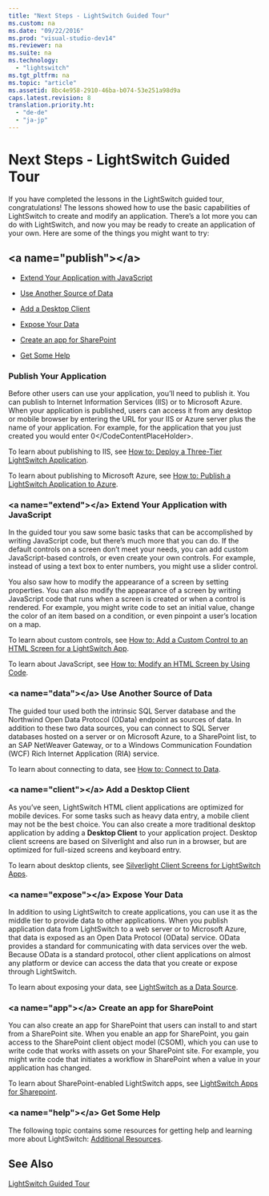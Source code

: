 ```yaml
---
title: "Next Steps - LightSwitch Guided Tour"
ms.custom: na
ms.date: "09/22/2016"
ms.prod: "visual-studio-dev14"
ms.reviewer: na
ms.suite: na
ms.technology: 
  - "lightswitch"
ms.tgt_pltfrm: na
ms.topic: "article"
ms.assetid: 8bc4e958-2910-46ba-b074-53e251a98d9a
caps.latest.revision: 8
translation.priority.ht: 
  - "de-de"
  - "ja-jp"
---
```

# Next Steps - LightSwitch Guided Tour
If you have completed the lessons in the LightSwitch guided tour, congratulations! The lessons showed how to use the basic capabilities of LightSwitch to create and modify an application. There’s a lot more you can do with LightSwitch, and now you may be ready to create an application of your own. Here are some of the things you might want to try:  
  
##  \<a name="publish">\</a>   
-   [Extend Your Application with JavaScript](../vs140/next-steps---lightswitch-guided-tour.md#extend)  
  
-   [Use Another Source of Data](../vs140/next-steps---lightswitch-guided-tour.md#data)  
  
-   [Add a Desktop Client](../vs140/next-steps---lightswitch-guided-tour.md#client)  
  
-   [Expose Your Data](../vs140/next-steps---lightswitch-guided-tour.md#expose)  
  
-   [Create an app for SharePoint](../vs140/next-steps---lightswitch-guided-tour.md#app)  
  
-   [Get Some Help](../vs140/next-steps---lightswitch-guided-tour.md#help)  
  
### Publish Your Application  
 Before other users can use your application, you’ll need to publish it. You can publish to Internet Information Services (IIS) or to Microsoft Azure. When your application is published, users can access it from any desktop or mobile browser by entering the URL for your IIS or Azure server plus the name of your application. For example, for the application that you just created you would enter <CodeContentPlaceHolder>0\</CodeContentPlaceHolder>.  
  
 To learn about publishing to IIS, see [How to: Deploy a Three-Tier LightSwitch Application](../vs140/how-to--deploy-a-three-tier-lightswitch-application.md).  
  
 To learn about publishing to Microsoft Azure, see [How to: Publish a LightSwitch Application to Azure](http://msdn.microsoft.com/en-us/library/jj131261.aspx).  
  
###  \<a name="extend">\</a> Extend Your Application with JavaScript  
 In the guided tour you saw some basic tasks that can be accomplished by writing JavaScript code, but there’s much more that you can do. If the default controls on a screen don’t meet your needs, you can add custom JavaScript-based controls, or even create your own controls. For example, instead of using a text box to enter numbers, you might use a slider control.  
  
 You also saw how to modify the appearance of a screen by setting properties. You can also modify the appearance of a screen by writing JavaScript code that runs when a screen is created or when a control is rendered. For example, you might write code to set an initial value, change the color of an item based on a condition, or even pinpoint a user’s location on a map.  
  
 To learn about custom controls, see [How to: Add a Custom Control to an HTML Screen for a LightSwitch App](../vs140/how-to--add-a-custom-control-to-an-html-screen-for-a-lightswitch-app.md).  
  
 To learn about JavaScript, see [How to: Modify an HTML Screen by Using Code](../vs140/how-to--modify-an-html-screen-by-using-code.md).  
  
###  \<a name="data">\</a> Use Another Source of Data  
 The guided tour used both the intrinsic SQL Server database and the Northwind Open Data Protocol (OData) endpoint as sources of data. In addition to these two data sources, you can connect to SQL Server databases hosted on a server or on Microsoft Azure, to a SharePoint list, to an SAP NetWeaver Gateway, or to a Windows Communication Foundation (WCF) Rich Internet Application (RIA) service.  
  
 To learn about connecting to data, see [How to: Connect to Data](../vs140/how-to--connect-to-data.md).  
  
###  \<a name="client">\</a> Add a Desktop Client  
 As you’ve seen, LightSwitch HTML client applications are optimized for mobile devices. For some tasks such as heavy data entry, a mobile client may not be the best choice. You can also create a more traditional desktop application by adding a **Desktop Client** to your application project. Desktop client screens are based on Silverlight and also run in a browser, but are optimized for full-sized screens and keyboard entry.  
  
 To learn about desktop clients, see [Silverlight Client Screens for LightSwitch Apps](../vs140/silverlight-client-screens-for-lightswitch-apps.md).  
  
###  \<a name="expose">\</a> Expose Your Data  
 In addition to using LightSwitch to create applications, you can use it as the middle tier to provide data to other applications. When you publish application data from LightSwitch to a web server or to Microsoft Azure, that data is exposed as an Open Data Protocol (OData) service. OData provides a standard for communicating with data services over the web. Because OData is a standard protocol, other client applications on almost any platform or device can access the data that you create or expose through LightSwitch.  
  
 To learn about exposing your data, see [LightSwitch as a Data Source](../vs140/lightswitch-as-a-data-source.md).  
  
###  \<a name="app">\</a> Create an app for SharePoint  
 You can also create an app for SharePoint that users can install to and start from a SharePoint site. When you enable an app for SharePoint, you gain access to the SharePoint client object model (CSOM), which you can use to write code that works with assets on your SharePoint site. For example, you might write code that initiates a workflow in SharePoint when a value in your application has changed.  
  
 To learn about SharePoint-enabled LightSwitch apps, see [LightSwitch Apps for Sharepoint](../vs140/lightswitch-apps-for-sharepoint.md).  
  
###  \<a name="help">\</a> Get Some Help  
 The following topic contains some resources for getting help and learning more about LightSwitch: [Additional Resources](../vs140/additional-resources-for-developing-lightswitch-applications.md).  
  
## See Also  
 [LightSwitch Guided Tour](../vs140/lightswitch-guided-tour.md)